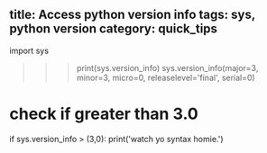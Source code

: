 title: Access python version info
tags: sys, python version
category: quick_tips
---

import sys

>>> print(sys.version_info)
sys.version_info(major=3, minor=3, micro=0, releaselevel='final', serial=0)

# check if greater than 3.0
if sys.version_info > (3,0):
  print('watch yo syntax homie.')
